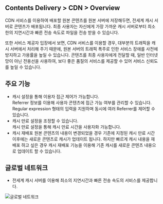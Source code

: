 ## Contents Delivery > CDN > Overview

CDN 서비스를 이용하여 배포할 원본 콘텐츠를 원본 서버에 저장해두면, 전세계 캐시 서버로 콘텐츠가 배포됩니다. 최종 사용자는 자신에게 가장 가까운 캐시 서버로부터 최소한의 지연시간과 빠른 전송 속도로 파일을 전송 받을 수 있습니다.

또한 서비스 제공자 입장에서 보면, CDN 서비스를 이용할 경우, 대부분의 트래픽을 캐시 서버에서 처리해 주기 때문에, 원본 서버의 트래픽 폭주로 인한 서비스 장애를 사전에 방지하고 가용률을 높일 수 있습니다.
콘텐츠를 최종 사용자에게 전달할 때, 일반 인터넷망이 아닌 전용선을 사용하여, 보다 좋은 품질의 서비스를 제공할 수 있어 서비스 신뢰도를 높일 수 있습니다.

## 주요 기능

- 캐시 설정을 통해 이용자 접근 제어가 가능합니다.  
Referrer 정보를 이용해 사용자 콘텐츠에 접근 가능 여부를 관리할 수 있습니다. Regular expression 형태의 입력을 지원하며 동시에 여러 Referrer를 제어할 수 있습니다.
- 캐시 만료 설정을 조정할 수 있습니다.  
캐시 만료 설정을 통해 캐시 만료 시간을 사용자화 가능합니다.
- 캐시 재배포
원본 콘텐츠의 내용이 변경되었을 경우 기존에 지정된 캐시 만료 시간 이후에는 새로운 콘텐츠로 캐시가 업데이트 됩니다. 하지만 빠르게 캐시 내용을 재배포 하고 싶은 경우 캐시 재배포 기능을 이용해 기존 캐시를 새로운 콘텐츠 내용으로 업데이트 할 수 있습니다.

## 글로벌 네트워크

- 전세계 캐시 서버를 이용해 최소의 지연시간과 빠른 전송 속도의 서비스를 제공합니다.

![글로벌 네트워크](http://static.toastoven.net/toastcloud/static/common/img/cms_img/contents/img_05.jpg)